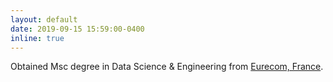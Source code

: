 ```yaml
---
layout: default
date: 2019-09-15 15:59:00-0400
inline: true
---
```


Obtained Msc degree in Data Science & Engineering from [Eurecom, France](https://www.eurecom.fr/).
